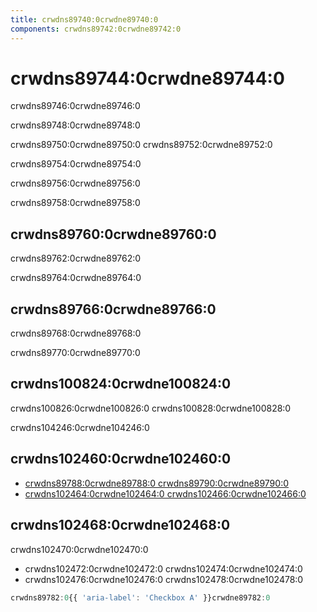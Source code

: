 ```yaml
---
title: crwdns89740:0crwdne89740:0
components: crwdns89742:0crwdne89742:0
---
```


# crwdns89744:0crwdne89744:0

<p class="description">crwdns89746:0crwdne89746:0</p>

crwdns89748:0crwdne89748:0

crwdns89750:0crwdne89750:0 crwdns89752:0crwdne89752:0

crwdns89754:0crwdne89754:0

crwdns89756:0crwdne89756:0

crwdns89758:0crwdne89758:0

## crwdns89760:0crwdne89760:0

crwdns89762:0crwdne89762:0

crwdns89764:0crwdne89764:0

## crwdns89766:0crwdne89766:0

crwdns89768:0crwdne89768:0

crwdns89770:0crwdne89770:0

## crwdns100824:0crwdne100824:0

crwdns100826:0crwdne100826:0 crwdns100828:0crwdne100828:0

crwdns104246:0crwdne104246:0

## crwdns102460:0crwdne102460:0

- [crwdns89788:0crwdne89788:0 crwdns89790:0crwdne89790:0](crwdns89786:0crwdne89786:0)
- [crwdns102464:0crwdne102464:0 crwdns102466:0crwdne102466:0](crwdns102462:0crwdne102462:0)

## crwdns102468:0crwdne102468:0

crwdns102470:0crwdne102470:0

- crwdns102472:0crwdne102472:0 crwdns102474:0crwdne102474:0
- crwdns102476:0crwdne102476:0 crwdns102478:0crwdne102478:0

```jsx
crwdns89782:0{{ 'aria-label': 'Checkbox A' }}crwdne89782:0
```